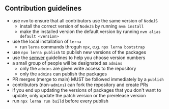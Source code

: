 ## Contribution guidelines
- use `nvm` to ensure that all contributors use the same version of `NodeJS`
  - install the correct version of `NodeJS` by running `nvm install`
  - make the installed version the default version by running `nvm alias default <version>`
- use the local installation of `lerna`
  - run `lerna` commands throguh `npx`, e.g. `npx lerna bootstrap`
- use `npx lerna publish` to publish new versions of the packages
- use the [semver](https://semver.org/) guidelines to help you choose version numbers
- a small group of people will be designated as `admins`
  - only the `admins` are given write access to the repository
  - only the `admins` can publish the packages
- PR merges (merge to main) MUST be followed immediately by a `publish`
- contributors (non-`admins`) can fork the repository and create PRs
- if you end up updating the versions of packages that you don't want to update, only update the patch version or the prerelease version
- run `npx lerna run build` before every publish
